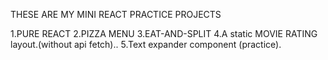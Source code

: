 THESE ARE MY MINI REACT PRACTICE PROJECTS 



1.PURE REACT
2.PIZZA MENU
3.EAT-AND-SPLIT
4.A static MOVIE RATING layout.(without api fetch)..
5.Text expander component (practice).
